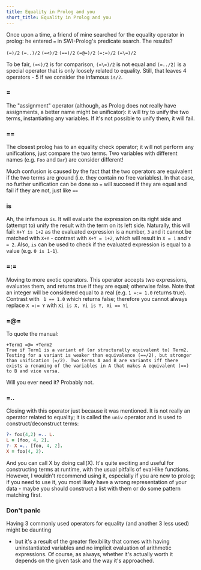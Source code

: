 ```yaml
---
title: Equality in Prolog and you
short_title: Equality in Prolog and you
---
```

Once upon a time, a friend of mine searched for the equality operator in prolog: he entered `=` in SWI-Prolog's predicate search. The results?

`(=)/2`
`(=..)/2`
`(=<)/2`
`(==)/2`
`(=@=)/2`
`(=:=)/2`
`(=\=)/2`

To be fair, `(=<)/2` is for comparison, `(=\=)/2` is not equal and `(=../2)` is a special operator that is only loosely related to equality. 
Still, that leaves 4 operators - 5 if we consider the infamous `is/2`.

### =
The "assignment" operator (although, as Prolog does not really have assignments, a better name might be unificator): 
it will try to unify the two terms, instantiating any variables. If it's not possible to unify them, it will fail.

### ==
The closest prolog has to an equality check operator; it will not perform any unifications, just compare the two terms. 
Two variables with different names (e.g. `Foo` and `Bar`) are consider different!

Much confusion is caused by the fact that the two operators are equivalent if the two terms are ground (i.e. they contain no free variables). 
In that case, no further unification can be done so `=` will succeed if they are equal and fail if they are not, just like `==`

### is
Ah, the infamous `is`. It will evaluate the expression on its right side and (attempt to) unify the result with the term on its left side. 
Naturally, this will fail: `X+Y is 1+2` as the evaluated expression is a number, `3` 
and it cannot be matched with `X+Y` - contrast with `X+Y = 1+2`, which will result in `X = 1` and `Y = 2`. 
Also, `is` can be used to check if the evaluated expression is equal to a value (e.g. `0 is 1-1`).

### =:=
Moving to more exotic operators. This operator accepts two expressions, evaluates them, and returns true if they are equal; otherwise false. 
Note that an integer will be considered equal to a real (e.g. `1 =:= 1.0` returns true). 
Contrast with ` 1 == 1.0` which returns false; therefore you cannot always replace `X =:= Y` with `Xi is X, Yi is Y, Xi == Yi`

### =@=
To quote the manual:

    +Term1 =@= +Term2
    True if Term1 is a variant of (or structurally equivalent to) Term2. Testing for a variant is weaker than equivalence (==/2), but stronger than unification (=/2). Two terms A and B are variants iff there exists a renaming of the variables in A that makes A equivalent (==) to B and vice versa.

Will you ever need it? Probably not.
 
 
### =..
Closing with this operator just because it was mentioned. It is not really an operator related to equality; it is called the `univ` operator and is used to construct/deconstruct terms:

```prolog
?- foo(4,2) =.. L.
L = [foo, 4, 2].
?- X =.. [foo, 4, 2].
X = foo(4, 2).
 ```

And you can call X by doing call(X). It's quite exciting and useful for constructing terms at runtime, with the usual pitfalls of eval-like functions.  
However, I wouldn't recommend using it, especially if you are new to prolog; if you need to use it, 
you most likely have a wrong representation of your data - maybe you should construct a list with them or do some pattern matching first.

### Don't panic
Having 3 commonly used operators for equality (and another 3 less used) might be daunting 
- but it's a result of the greater flexibility that comes with having uninstantiated variables and no implicit evaluation of arithmetic expressions. 
Of course, as always, whether it's actually worth it depends on the given task and the way it's approached.
